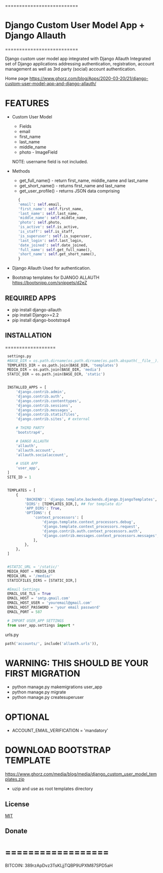 ==========================
# Django Custom User Model App + Django Allauth
==========================

Django custom user model app integrated with Django Allauth
Integrated set of Django applications addressing authentication,
registration, account management as well as 3rd party (social) account
authentication.

Home page
  https://www.ghorz.com/blog/Apps/2020-03-20/21/django-custom-user-model-app-and-django-allauth/


FEATURES
=========

+ Custom User Model
   - Fields
   - email
   - first_name
   - last_name
   - middle_name
   - photo - ImageField

  NOTE: username field is not included.

+ Methods
  - get_full_name() - return first_name, middle_name and last_name
  - get_short_name() - returns first_name and last_name
  - get_user_profile() - returns JSON data
comprising

```python
      {
      'email': self.email,
      'first_name': self.first_name,
      'last_name': self.last_name,
      'middle_name': self.middle_name,
      'photo': self.photo,
      'is_active': self.is_active,
      'is_staff': self.is_staff,
      'is_superuser': self.is_superuser,
      'last_login': self.last_login,
      'date_joined': self.date_joined,
      'full_name': self.get_full_name(),
      'short_name': self.get_short_name(),
      }
```

- Django Allauth
Used for authentication.

- Bootstrap templates for DJANGO ALLAUTH
    https://bootsnipp.com/snippets/d2eZ

## REQUIRED APPS
  - pip install django-allauth
  - pip install Django>=2.2
  - pip install django-bootstrap4

 ## INSTALLATION
 ==================
```python
 settings.py
 #BASE_DIR = os.path.dirname(os.path.dirname(os.path.abspath(__file__)))
 TEMPLATES_DIR = os.path.join(BASE_DIR, 'templates')
 MEDIA_DIR = os.path.join(BASE_DIR, 'media')
 STATIC_DIR = os.path.join(BASE_DIR, 'static')


 INSTALLED_APPS = [
     'django.contrib.admin',
     'django.contrib.auth',
     'django.contrib.contenttypes',
     'django.contrib.sessions',
     'django.contrib.messages',
     'django.contrib.staticfiles',
     'django.contrib.sites', # external

     # THIRD PARTY
     'bootstrap4',

     # DANGO ALLAUTH
     'allauth',
     'allauth.account',
     'allauth.socialaccount',

     # USER APP
     'user_app',
 ]
 SITE_ID = 1


 TEMPLATES = [
     {
         'BACKEND': 'django.template.backends.django.DjangoTemplates',
         'DIRS': [TEMPLATES_DIR,], ## for template dir
         'APP_DIRS': True,
         'OPTIONS': {
             'context_processors': [
                 'django.template.context_processors.debug',
                 'django.template.context_processors.request',
                 'django.contrib.auth.context_processors.auth',
                 'django.contrib.messages.context_processors.messages',
             ],
         },
     },
 ]


 #STATIC_URL = '/static/'
 MEDIA_ROOT = MEDIA_DIR
 MEDIA_URL = '/media/'
 STATICFILES_DIRS = [STATIC_DIR,]

 #Email Settings
 EMAIL_USE_TLS = True
 EMAIL_HOST = 'smtp.gmail.com'
 EMAIL_HOST_USER = 'youremail@gmail.com'
 EMAIL_HOST_PASSWORD = 'your email password'
 EMAIL_PORT = 587

 # IMPORT USER_APP SETTINGS
 from user_app.settings import *
```

urls.py
```python
path('accounts/', include('allauth.urls')),
```

# WARNING: THIS SHOULD BE YOUR FIRST MIGRATION
- python manage.py makemigrations user_app
- python manage.py migrate
- python manage.py createsuperuser

# OPTIONAL
- ACCOUNT_EMAIL_VERIFICATION = 'mandatory'

# DOWNLOAD BOOTSTRAP TEMPLATE

https://www.ghorz.com/media/blog/media/django_custom_user_model_templates.zip

- uzip and use as root templates directory

## License
[MIT](https://choosealicense.com/licenses/mit/)

## Donate
# ==================
BITCOIN: 389rzApDvz3TsKLjjTQBP9UPXM87SPD5aH
